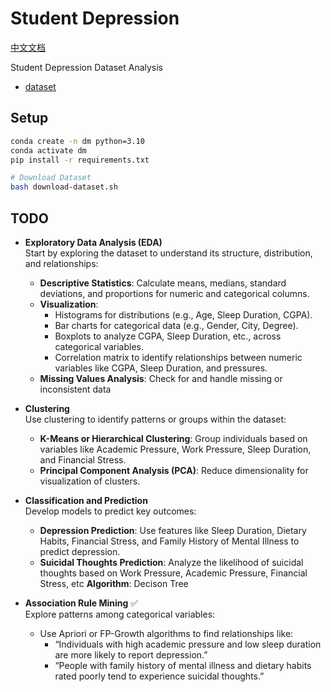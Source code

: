 # Student Depression

[中文文档](./README_CN.md)

Student Depression Dataset Analysis

- [dataset](https://www.kaggle.com/datasets/hopesb/student-depression-dataset/data)

## Setup

```bash
conda create -n dm python=3.10
conda activate dm
pip install -r requirements.txt

# Download Dataset
bash download-dataset.sh
```

## TODO

- **Exploratory Data Analysis (EDA)** <br>
    Start by exploring the dataset to understand its structure, distribution, and relationships:
    - **Descriptive Statistics**: Calculate means, medians, standard deviations, and proportions for numeric and categorical columns.
    - **Visualization**:
        - Histograms for distributions (e.g., Age, Sleep Duration, CGPA).
	    - Bar charts for categorical data (e.g., Gender, City, Degree).
	    - Boxplots to analyze CGPA, Sleep Duration, etc., across categorical variables.
	    - Correlation matrix to identify relationships between numeric variables like CGPA, Sleep Duration, and pressures.
    - **Missing Values Analysis**: Check for and handle missing or inconsistent data

- **Clustering** <br>
    Use clustering to identify patterns or groups within the dataset:
	- **K-Means or Hierarchical Clustering**: Group individuals based on variables like Academic Pressure, Work Pressure, Sleep Duration, and Financial Stress.
	- **Principal Component Analysis (PCA)**: Reduce dimensionality for visualization of clusters.


- **Classification and Prediction** <br>
    Develop models to predict key outcomes:
	- **Depression Prediction**: Use features like Sleep Duration, Dietary Habits, Financial Stress, and Family History of Mental Illness to predict depression.
	- **Suicidal Thoughts Prediction**: Analyze the likelihood of suicidal thoughts based on Work Pressure, Academic Pressure, Financial Stress, etc
    **Algorithm**: Decison Tree

- **Association Rule Mining** ✅ <br>
    Explore patterns among categorical variables:
	- Use Apriori or FP-Growth algorithms to find relationships like:
        - “Individuals with high academic pressure and low sleep duration are more likely to report depression.”
        - “People with family history of mental illness and dietary habits rated poorly tend to experience suicidal thoughts.”
